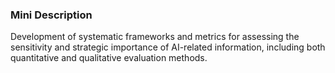### Mini Description

Development of systematic frameworks and metrics for assessing the sensitivity and strategic importance of AI-related information, including both quantitative and qualitative evaluation methods.
